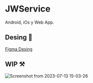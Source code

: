 # JWService
Android, iOs y Web App.

## Desing 💅

[Figma Desing](https://www.figma.com/file/h8xhQ7PnTGlFLuog5N3I6r/ServiceReport?type=design&node-id=2%3A50&mode=design&t=F81mkiGzEyxBoqez-1)

## WIP ⚒️
![Screenshot from 2023-07-13 15-03-26](https://github.com/TutoryOrg/JWService/assets/66746179/474c2051-414f-4d46-ae2d-e9a0343338c2)

